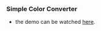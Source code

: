 ### Simple Color Converter

- the demo can be watched [here](https://simple-color-converter.netlify.app/).

